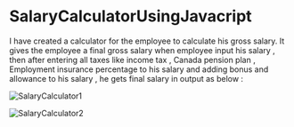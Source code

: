 # SalaryCalculatorUsingJavacript

I have created a calculator for the employee to calculate his gross salary.
It gives the employee a final gross salary when employee input his salary , then after entering all taxes like income tax , Canada pension plan , Employment insurance
percentage to his salary and adding bonus and allowance to his salary , he gets final salary in output as below : 

![SalaryCalculator1](https://github.com/789AmritpalSingh/SalaryCalculatorUsingJavacript/assets/85611737/84cc791c-629b-4ea4-833e-7119f1c521a9)

![SalaryCalculator2](https://github.com/789AmritpalSingh/SalaryCalculatorUsingJavacript/assets/85611737/df275788-efd7-44ae-a468-7e71a5f117de)
